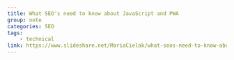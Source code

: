 ```yaml
---
title: What SEO's need to know about JavaScript and PWA
group: note
categories: SEO
tags:
    - technical
link: https://www.slideshare.net/MariaCielak/what-seos-need-to-know-about-javascript-and-pwa-98068577
---
```

